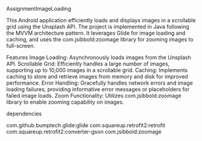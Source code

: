 
AssignmentImageLoading


This Android application efficiently loads and 
displays images in a scrollable grid using the Unsplash API. 
The project is implemented in Java following the MVVM architecture pattern.
 It leverages Glide for image loading and caching,
 and uses the com.jsibbold:zoomage library for zooming images to full-screen.


Features
Image Loading: Asynchronously loads images from the Unsplash API.
Scrollable Grid: Efficiently handles a large number of images,
 supporting up to 10,000 images in a scrollable grid.
Caching: Implements caching to store and retrieve images from memory and disk 
for improved performance.
Error Handling: Gracefully handles network errors and image loading failures,
 providing informative error
 messages or placeholders for failed image loads.
Zoom Functionality: Utilizes com.jsibbold:zoomage library to enable zooming 
capability on images.

dependencies

  com.github.bumptech.glide:glide
  com.squareup.retrofit2:retrofit
  com.squareup.retrofit2:converter-gson
  com.jsibbold:zoomage
